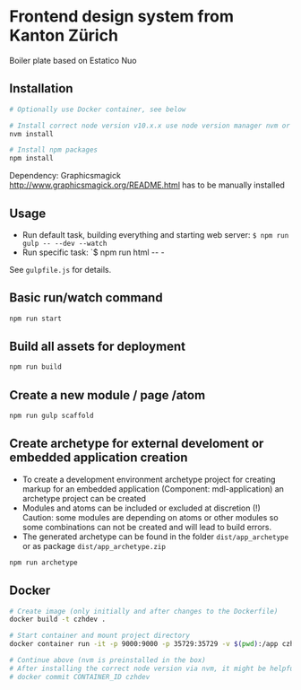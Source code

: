 # Frontend design system from Kanton Zürich

Boiler plate based on Estatico Nuo

## Installation

```bash
# Optionally use Docker container, see below

# Install correct node version v10.x.x use node version manager nvm or manually install node version 10.x.x
nvm install

# Install npm packages
npm install
```

Dependency: Graphicsmagick http://www.graphicsmagick.org/README.html has to be manually installed

## Usage

- Run default task, building everything and starting web server: `$ npm run gulp -- --dev --watch`
- Run specific task: `$ npm run html -- -

See `gulpfile.js` for details.


## Basic run/watch command
```bash
npm run start
```

## Build all assets for deployment
```bash
npm run build
```

## Create a new module / page /atom
```bash
npm run gulp scaffold
```

## Create archetype for external develoment or embedded application creation
- To create a development environment archetype project for creating markup for an embedded application (Component: mdl-application) an archetype project can be created
- Modules and atoms can be included or excluded at discretion (!) Caution: some modules are depending on atoms or other modules so some combinations can not be created and will lead to build errors.
- The generated archetype can be found in the folder ``dist/app_archetype`` or as package ``dist/app_archetype.zip``

```bash
npm run archetype
```

## Docker

```bash
# Create image (only initially and after changes to the Dockerfile)
docker build -t czhdev .

# Start container and mount project directory
docker container run -it -p 9000:9000 -p 35729:35729 -v $(pwd):/app czhdev /bin/bash

# Continue above (nvm is preinstalled in the box)
# After installing the correct node version via nvm, it might be helpful to commit this new state so it is persisted for the next run:
# docker commit CONTAINER_ID czhdev
```
